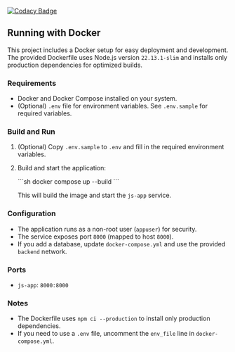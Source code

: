 [![Codacy Badge](https://app.codacy.com/project/badge/Grade/057bf5d5542a4f0c8b3dacca04c8331c)](https://app.codacy.com/gh/sachinthapa572/Backend-PlayTube-/dashboard?utm_source=gh&utm_medium=referral&utm_content=&utm_campaign=Badge_grade)

## Running with Docker

This project includes a Docker setup for easy deployment and development. The provided Dockerfile uses Node.js version `22.13.1-slim` and installs only production dependencies for optimized builds.

### Requirements

-  Docker and Docker Compose installed on your system.
-  (Optional) `.env` file for environment variables. See `.env.sample` for required variables.

### Build and Run

1. (Optional) Copy `.env.sample` to `.env` and fill in the required environment variables.
2. Build and start the application:

   \```sh
   docker compose up --build
   \```

   This will build the image and start the `js-app` service.

### Configuration

-  The application runs as a non-root user (`appuser`) for security.
-  The service exposes port `8000` (mapped to host `8000`).
-  If you add a database, update `docker-compose.yml` and use the provided `backend` network.

### Ports

-  `js-app`: `8000:8000`

### Notes

-  The Dockerfile uses `npm ci --production` to install only production dependencies.
-  If you need to use a `.env` file, uncomment the `env_file` line in `docker-compose.yml`.
